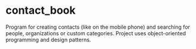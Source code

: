 # contact_book
Program for creating contacts (like on the mobile phone) and searching for people, organizations or custom categories. Project uses object-oriented programming and design patterns.
